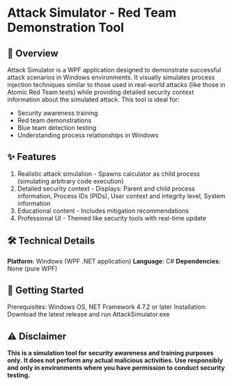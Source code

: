 # Attack Simulator - Red Team Demonstration Tool
## 📌 Overview
Attack Simulator is a WPF application designed to demonstrate successful attack scenarios in Windows environments. It visually simulates process injection techniques similar to those used in real-world attacks (like those in Atomic Red Team tests) while providing detailed security context information about the simulated attack.
This tool is ideal for:
* Security awareness training
* Red team demonstrations
* Blue team detection testing
* Understanding process relationships in Windows
## ✨ Features
1. Realistic attack simulation - Spawns calculator as child process (simulating arbitrary code execution)
2. Detailed security context - Displays: Parent and child process information, Process IDs (PIDs), User context and integrity level, System information
3. Educational content - Includes mitigation recommendations
4. Professional UI - Themed like security tools with real-time update
## 🛠️ Technical Details
**Platform**: Windows (WPF .NET application)
**Language**: C#
**Dependencies**: None (pure WPF)
## 🚀 Getting Started
Prerequisites: Windows OS, NET Framework 4.7.2 or later
Installation: Download the latest release and run AttackSimulator.exe
## ⚠️ Disclaimer
**This is a simulation tool for security awareness and training purposes only.**
**It does not perform any actual malicious activities. Use responsibly and only in environments where you have permission to conduct security testing.**
